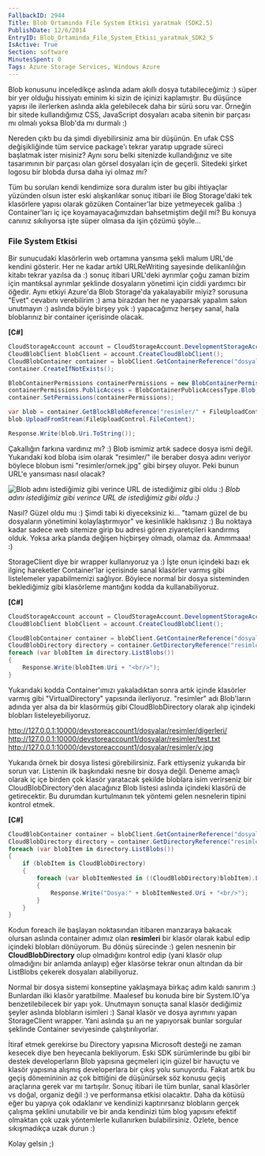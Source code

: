 ```yaml
---
FallbackID: 2944
Title: Blob Ortamında File System Etkisi yaratmak (SDK2.5)
PublishDate: 12/6/2014
EntryID: Blob_Ortaminda_File_System_Etkisi_yaratmak_SDK2_5
IsActive: True
Section: software
MinutesSpent: 0
Tags: Azure Storage Services, Windows Azure
---
```

Blob konusunu inceledikçe aslında adam akıllı dosya tutabileceğimiz :)süper bir yer olduğu hissiyatı eminim ki sizin de içinizi kaplamıştır.Bu düşünce yapısı ile ilerlerken aslında akla gelebilecek daha bir sürüsoru var. Örneğin bir sitede kullandığımız CSS, JavaScript dosyalarıacaba sitenin bir parçası mı olmalı yoksa Blob'da mı durmalı :)Nereden çıktı bu da şimdi diyebilirsiniz ama bir düşünün. En ufak CSSdeğişikliğinde tüm service package'ı tekrar yaratıp upgrade sürecibaşlatmak ister misiniz? Aynı soru belki sitenizde kullandığınız ve sitetasarımının bir parçası olan görsel dosyaları için de geçerli. Sitedekişirket logosu bir blobda dursa daha iyi olmaz mı?Tüm bu soruları kendi kendimize sora duralım ister bu gibi ihtiyaçlaryüzünden olsun ister eski alışkanlıkar sonuç itibari ile BlogStorage'daki tek klasörlere yapısı olarak gözüken Container'lar bizeyetmeyecek galiba :) Container'ları iç içe koyamayacağımızdanbahsetmiştim değil mi? Bu konuya canınız sıkılıyorsa işte süper olmasada işin çözümü şöyle...### File System EtkisiBir sunucudaki klasörlerin web ortamına yansıma şekli malum URL'dekendini gösterir. Her ne kadar artıkl URLReWriting sayesindedelikanlılığın kitabı tekrar yazılsa da :) sonuç itibari URL'dekiayrımlar çoğu zaman bizim için mantıksal ayrımlar şeklinde dosyalarınyönetimi için ciddi yardımcı bir öğedir. Aynı etkiyi Azure'da BlobStorage'da yakalayabilir miyiz? sorusuna "Evet" cevabını verebilirim :)ama birazdan her ne yaparsak yapalım sakın unutmayın :) aslında böylebirşey yok :) yapacağımız herşey sanal, hala bloblarınız bir containeriçerisinde olacak.**[C\#]**```csCloudStorageAccount account = CloudStorageAccount.DevelopmentStorageAccount;CloudBlobClient blobClient = account.CreateCloudBlobClient();CloudBlobContainer container = blobClient.GetContainerReference("dosyalar");container.CreateIfNotExists();BlobContainerPermissions containerPermissions = new BlobContainerPermissions();containerPermissions.PublicAccess = BlobContainerPublicAccessType.Blob;container.SetPermissions(containerPermissions);var blob = container.GetBlockBlobReference("resimler/" + FileUploadControl.FileName);blob.UploadFromStream(FileUploadControl.FileContent);Response.Write(blob.Uri.ToString());```Çakallığın farkına vardınız mı? :) Blob ismimiz artık sadece dosya ismideğil. Yukarıdaki kod bloba isim olarak "resimler/" ile beraber dosyaadını veriyor böylece blobun ismi "resimler/ornek.jpg" gibi birşeyoluyor. Peki bunun URL'e yansıması nasıl olacak?![Blob adını istediğimiz gibi verince URL de istediğimiz gibi oldu:)](http://blob.daron.yondem.com/assets/2944/blob_cakalliklari.png)*Blob adını istediğimiz gibi verince URL de istediğimiz gibi oldu :)*Nasıl? Güzel oldu mu :) Şimdi tabi ki diyeceksiniz ki... "tamam güzel debu dosyaların yönetimini kolaylaştırmıyor" ve kesinlikle haklısınız :)Bu noktaya kadar sadece web sitemize girip bu adresi gören ziyaretçilerikandırmış olduk. Yoksa arka planda değişen hiçbirşey olmadı, olamaz da.Ammmaaa! :)StorageClient diye bir wrapper kullanıyoruz ya :) İşte onun içindekibazı ek ilginç hareketler Container'lar içerisinde sanal klasörlervarmış gibi listelemeler yapabilmemizi sağlıyor. Böylece normal birdosya sisteminden beklediğimiz gibi klasörleme mantığını kodda dakullanabiliyoruz.**[C\#]**```csCloudStorageAccount account = CloudStorageAccount.DevelopmentStorageAccount;CloudBlobClient blobClient = account.CreateCloudBlobClient();CloudBlobContainer container = blobClient.GetContainerReference("dosyalar");CloudBlobDirectory directory = container.GetDirectoryReference("resimler");foreach (var blobItem in directory.ListBlobs()){    Response.Write(blobItem.Uri + "<br/>");} ```Yukarıdaki kodda Container'ımızı yakaladıktan sonra artık içinde klasörler varmış gibi "VirtualDirectory" yapısında ilerliyoruz. "resimler" adı Blob'ların adında yer alsa da bir klasörmüş gibiCloudBlobDirectory olarak alıp içindeki blobları listeleyebiliyoruz. http://127.0.0.1:10000/devstoreaccount1/dosyalar/resimler/digerleri/  http://127.0.0.1:10000/devstoreaccount1/dosyalar/resimler/test.txt  http://127.0.0.1:10000/devstoreaccount1/dosyalar/resimler/v.jpg  Yukarıda örnek bir dosya listesi görebilirsiniz. Fark ettiyseniz yukarıda bir sorun var. Listenin ilk başkındaki nesne bir dosya değil. Deneme amaçlı olarak iç içe birden çok klasör yaratacak şekilde bloblara isim verirseniz bir CloudBlobDirectory'den alacağınız Blob listesi aslında içindeki klasörü de getirecektir. Bu durumdan kurtulmanın tek yöntemi gelen nesnelerin tipini kontrol etmek.**[C#]**```csCloudBlobContainer container = blobClient.GetContainerReference("dosyalar");CloudBlobDirectory directory = container.GetDirectoryReference("resimler");foreach (var blobItem in directory.ListBlobs()){    if (blobItem is CloudBlobDirectory)    {        foreach (var blobItemNested in ((CloudBlobDirectory)blobItem).ListBlobs())        {            Response.Write("Dosya:" + blobItemNested.Uri + "<br/>");        }    }} ```Kodun foreach ile başlayan noktasından itibaren manzaraya bakacakolursan aslında container adımız olan **resimleri** bir klasör olarakkabul edip içindeki blobları dönüyorum. Bu dönüş sürecinde :) gelennesnenin bir **CloudBlobDirectory** olup olmadığını kontrol edip (yaniklasör olup olmadığını bir anlamda anlayıp) eğer klasörse tekrar onunaltından da bir ListBlobs çekerek dosyaları alabiliyoruz.Normal bir dosya sistemi konseptine yaklaşmaya birkaç adım kaldı sanırım :)Bunlardan ilki klasör yaratbilme. Maalesef bu konuda bire birSystem.IO'ya benzetilebilecek bir yapı yok. Unutmayın sonuçta sanalklasör dediğimiz şeyler aslında blobların isimleri :) Sanal klasör vedosya ayrımını yapan StorageClient wrapper. Yani aslında şu an neyapıyorsak bunlar sorgular şeklinde Container seviyesindeçalıştırılıyorlar.İtiraf etmek gerekirse bu Directory yapısına Microsoft desteği ne zaman kesecek diye ben heyecanla bekliyorum. Eski SDK sürümlerinde bu gibi bir destek developerların Blob yapısına geçmeleri için güzel bir havuçtu ve klasör yapısına alışmış developerlara bir çıkış yolu sunuyordu. Fakat artık bu geçiş dönemininin az çok bittiğini de düşünürsek söz konusu geçiş araçlarına gerek var mı tartışılır. Sonuç itibari ile tüm bunlar, sanal klasörler vs doğal, organiz değil :) ve performansa etkisi olacaktır. Daha da kötüsü eğer bu yapıya çok odaklanır ve kendinizi kaptırırsanız blobların gerçek çalışma şeklini unutabilir ve bir anda kendinizi tüm blog yapısını efektif olmaktan çok uzak yöntemlerle kullanırken bulabilirsiniz. Özlete, bence sıkışmadıkça uzak durun :)Kolay gelsin ;)
